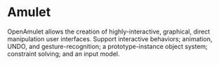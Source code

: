 # Amulet
OpenAmulet allows the creation of highly-interactive, graphical, direct manipulation user interfaces. Support interactive behaviors; animation, UNDO, and gesture-recognition; a prototype-instance object system; constraint solving; and an input model.
